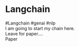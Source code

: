 # Langchain
#Langchain #genai #nlp
<br>
I am going to start my chain here. 
<br>
Leave for paper.... 
<br>
Paper
